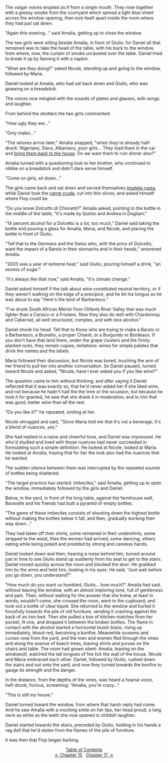 <!-- Pages 123-126 -->
The vulgar voices erupted as if from a single mouth. They rose together with a greasy smoke from the courtyard which spread a light blue sheet across the window opening, then tore itself apart inside the room where they had just sat down. 

"Again this evening..." said Amalia, getting up to close the window. 

The two girls were sitting beside Amalia, in front of Giulio; for Daniel all that remained was to take the head of the table, with his back to the window, from where, now, the curtain of smoke unraveled over the table. Daniel tried to break it up by fanning it with a napkin. 

"What are they doing?" asked Nicole, standing up and going to the window, followed by Maria.

Daniel looked at Amalia, who had sat back down and Giulio, who was gnawing on a breadstick.

The voices now mingled with the sounds of plates and glasses, with songs and laughter.

From behind the shutters the two girls commented: 

"How ugly they are..."

"Only males..."

"The whores arrive later," Amalia snapped, "when they're already half-drunk: Nigerians, Slavs, Albanians, poor girls... They load them in the car and [bring them back to the house](http://ofvioletsandlicorice.tumblr.com/post/129354078274/notes-questions-uncertainties#riportano). Do we want them to ruin dinner also?"

Amalia turned with a questioning look to her brother, who continued to nibble on a breadstick and didn't dare serve himself. 

"Come on girls, sit down..."

<!-- Page 124 -->
The girls came back and sat down and served themselves [insalata russa](http://ofvioletsandlicorice.tumblr.com/post/129354078274/notes-questions-uncertainties#insalatarussa), while Daniel took the [carne cruda](http://ofvioletsandlicorice.tumblr.com/post/129354078274/notes-questions-uncertainties#carnecruda), cut into thin slices, and asked himself where Flop could be.

"Do you know *Dolcetto di Chionetti*?" Amalia asked, pointing to the bottle in the middle of the table, "it's made by Quinto and Andrea in Dogliani."

"14 percent alcohol for a Dolcetto is a lot, too much," Daniel said taking the bottle and pouring a glass for Amalia, Maria, and Nicole, and placing the bottle in front of Giulio.

"Tell that to the Germans and the Swiss who, with the price of Dolcetto, want the impact of a Barolo in their stomachs and in their heads," answered Amalia.

"2003 was a year of extreme heat," said Giulio, pouring himself a drink, "an excess of sugar."

"It's always like that now," said Amalia, "it's climate change." 

Daniel asked himself if the talk about wine constituted neutral territory, or if they weren't walking on the edge of a precipice, and he bit his tongue as he was about to say "Here's the land of Barbaresco."

"I've drunk South African Merlot from Olifants River Valley that was much lighter than a Carsico or a Friulano. Now they also do well with Chardonnay and Cabernet, all well structured, complex, and with less alcohol."

Daniel shook his head. Tell that to those who are trying to make a Barolo or a Barbaresco, a Brunello, a proper Chianti, or a Burgundy or Bordeaux. If you don't have that land there, under the grape clusters and the firmly planted roots, they remain copies, imitations: wines for simple palates that drink the names and the labels.

Maria followed their discussion, but Nicole was bored, touching the arm of her friend to pull her into another conversation. So Daniel paused, turned toward Nicole and asked, "Nicole, have I ever asked you if you like wine?"
<!-- Page 125 -->

The question came to him without thinking, and after saying it Daniel reflected that it was exactly so, that he'd never asked her if she liked wine, and not because he hadn't had the the time or the occasion, but because he took it for granted, he saw that she drank it in moderation, and to him that was good, better wine than all the rest.

"Do you like it?" he repeated, smiling at her.

Nicole shrugged and said, "Since Maria told me that it's not a beverage, it's a blend of nuances, yes." 

She had replied in a naive and cheerful tone, and Daniel was impressed. He who'd studied and lived with those nuances had never succeeded in formulating such a simple definition. He looked at Nicole, looked at Maria. He looked at Amalia, hoping that for her the look also had the nuances that he wanted.

The sudden silence between them was interrupted by the repeated sounds of bottles being shattered. 

"The target practice has started. Imbeciles," said Amalia, getting up to open the window, immediately followed by the girls and Daniel.

Below, in the yard, in front of the long table, against the farmhouse wall, Baravalle and his friends had built a pyramid of empty bottles.

"The game of these imbeciles consists of shooting down the highest bottle without making the bottles below it fall, and then, gradually working their way down..."

They had taken off their shirts, some remained in their undershirts, some stripped to the waist, then the women had arrived, some dancing, others eating while being poked and prodded by strong and careless hands.

Daniel looked down and then, hearing a noise behind him, turned around just in time to see Giulio stand up suddenly from his seat to get to the stairs. Daniel moved quickly across the room and blocked the door. He grabbed him by the arms and held him, looking in his eyes. He said, "Just wait before you go down, you understand?"
<!-- Page 126 -->

"How much do you want us humbled, Giulio... how much?" Amalia had said, without leaving the window, with an almost imploring tone, full of gentleness and pain. Then, without waiting for the answer that she knew, at least in words, wouldn't come, she crossed the room, went to the cupboard, and took out a bottle of clear liquid. She returned to the window and hurled it forcefully towards the pile of old furniture, sending it crashing against the back of an iron bed. Then she pulled a box of kitchen matches from her pocket, lit one, and dropped it between the broken bottles. The flame in contact with the alcohol started a horizontal bluish blaze, rising up immediately, blood-red, becoming a bonfire. Meanwhile screams and curses rose from the yard, and the men and women fled through the vines and along the avenue of beech trees, leaving shirts and purses on the chairs and table. The room had grown silent: Amalia, leaning on the windowsill, watched the tall tongues of fire lick the wall of the house. Nicole and Maria embraced each other. Daniel, followed by Giulio, rushed down the stairs and out onto the yard, and now they turned towards the bonfire to gauge its strength and the danger.

In the distance, from the depths of the vines, was heard a hoarse voice, half-drunk, furious, screaming: "Amalia, you're crazy..."

"This is still my house."

Daniel turned toward the window, from where that harsh reply had come. And he saw Amalia with a mocking smile on her lips, her head proud, a long neck as white as the teeth she now opened in childish laughter.

Daniel started towards the stairs, preceded by Giulio, holding in his hands a rag doll that he'd stolen from the flames of the pile of furniture.

It was then that Flop began barking.

<div style="text-align: center">
<a href="http://ofvioletsandlicorice.tumblr.com/post/129355307919/of-violets-and-licorice-table-of-contents">Table of Contents</a><br/>
<a href="http://ofvioletsandlicorice.tumblr.com/post/130908149194/of-violets-and-licorice-chapter-15">&larr;&nbsp;Chapter 15</a>&nbsp;&nbsp;
<a href="http://ofvioletsandlicorice.tumblr.com/post/130908197564/of-violets-and-licorice-chapter-17">Chapter 17&nbsp;&rarr;</a>

</div>
